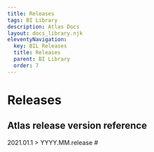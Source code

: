 ```yaml
---
title: Releases
tags: BI Library
description: Atlas Docs
layout: docs_library.njk
eleventyNavigation:
  key: BIL Releases
  title: Releases
  parent: BI Library
  order: 7
---
```


# Releases


## Atlas release version reference

2021.01.1 > YYYY.MM.release #
